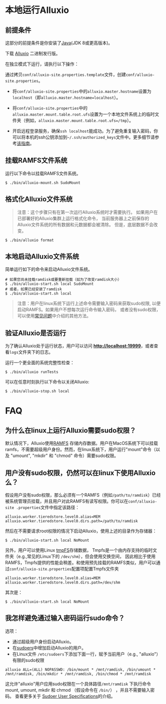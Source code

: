 # 本地运行Alluxio

## 前提条件

这部分的前提条件是你安装了[Java](http://www.oracle.com/technetwork/java/javase/downloads/jdk8-downloads-2133151.html)(JDK 8或更高版本)。

下载 [Alluxio](https://alluxio.io/download) 二进制发行版。

在独立模式下运行，请执行以下操作：

通过拷贝`conf/alluxio-site.properties.template`文件，创建`conf/alluxio-site.properties`。

* 将`conf/alluxio-site.properties`中的`alluxio.master.hostname`设置为`localhost`（即`alluxio.master.hostname=localhost`）。

* 将`conf/alluxio-site.properties`中的`alluxio.master.mount.table.root.ufs`设置为一个本地文件系统上的临时文件夹（例如，`alluxio.master.mount.table.root.ufs=/tmp`）。

* 开启远程登录服务，确保`ssh localhost`能成功。为了避免重复输入密码，你可以将本机的ssh公钥添加到`~/.ssh/authorized_keys`文件中。更多细节请参考[该指南](http://www.linuxproblem.org/art_9.html)。
## 挂载RAMFS文件系统
运行以下命令以挂载RAMFS文件系统。

```console
$ ./bin/alluxio-mount.sh SudoMount
```

## 格式化Alluxio文件系统

> 注意：这个步骤只有在第一次运行Alluxio系统时才需要执行。
> 如果用户在已部署好的Alluxio集群上运行格式化命令，
> 当前服务器上之前保存的Alluxio文件系统的所有数据和元数据都会被清除。
> 但是，底层数据不会改变。

```console
$ ./bin/alluxio format
```

## 本地启动Alluxio文件系统

简单运行如下的命令来启动Alluxio文件系统。

```console
# 如果您尚未挂载ramdisk或要重新挂载（如为了改变ramdisk大小）
$ ./bin/alluxio-start.sh local SudoMount
# 或者，如果已经安装了ramdisk
$ ./bin/alluxio-start.sh local
```

> 注意：用户在linux系统下运行上述命令需要输入密码来获取sudo权限,
> 以便启动RAMFS。如果用户不想每次运行命令输入密码，
> 或者没有sudo权限，可以使用[常见问题](../overview/FAQ.md)中介绍的其他方法。

## 验证Alluxio是否运行

为了确认Alluxio处于运行状态，用户可以访问 **[http://localhost:19999](http://localhost:19999)**，或者查看`logs`文件夹下的日志。

运行一个更全面的系统完整性检查：

```console
$ ./bin/alluxio runTests
```

可以在任意时刻执行以下命令以关闭Alluxio:

```console
$ ./bin/alluxio-stop.sh local
```


# FAQ

## 为什么在linux上运行Alluxio需要sudo权限？

默认情况下，Alluxio使用[RAMFS](https://www.kernel.org/doc/Documentation/filesystems/ramfs-rootfs-initramfs.txt)
存储内存数据。用户在MacOS系统下可以挂载ramfs，不需要超级用户身份。然而，在linux系统下，用户运行"mount"命令（以及 "umount", "mkdir" 和 "chmod" 命令）需要sudo权限。

## 用户没有sudo权限，仍然可以在linux下使用Alluxio么？

假设用户没有sudo权限，那么必须有一个RAMFS（例如`/path/to/ramdisk`）已经被系统管理员挂载，并且用户对此RAMFS有读写权限。你可以在`conf/alluxio-site
.properties`文件中指定该路径：

```
alluxio.worker.tieredstore.level0.alias=MEM
alluxio.worker.tieredstore.level0.dirs.path=/path/to/ramdisk
```

然后在不需要请求root权限的情况下启动Alluxio，使用上述的目录作为存储器：

```console
$ ./bin/alluxio-start.sh local NoMount
```

另外，用户可以使用Linux [tmpFS](https://en.wikipedia.org/wiki/Tmpfs)存储数据，
Tmpfs是一个由内存支持的临时文件夹（e.g.,常见的Linux下的 `/dev/shm`），但会使用交换空间，
因此相比于使用RAMFS，Tmpfs提供的性能会稍差。和使用预先挂载的RAMFS类似，用户可以通过`conf/alluxio-site.properties`配置项配置Tmpfs文件夹

```
alluxio.worker.tieredstore.level0.alias=MEM
alluxio.worker.tieredstore.level0.dirs.path=/dev/shm
```

其次是：

```console
$ ./bin/alluxio-start.sh local NoMount
```

## 我怎样避免通过输入密码运行sudo命令？

选项：

* 通过超级用户身份启动Alluxio。
* 在[sudoers](https://help.ubuntu.com/community/Sudoers)中增加启动Alluxio的用户。
* 在Linux文件 `/etc/sudoers`下添加下面一行，赋予当前用户（e.g., "alluxio"）有限的sudo权限
```
alluxio ALL=(ALL) NOPASSWD: /bin/mount * /mnt/ramdisk, /bin/umount * /mnt/ramdisk, /bin/mkdir * /mnt/ramdisk, /bin/chmod * /mnt/ramdisk
```
这允许"alluxio"用户应用sudo权限在一个具体路径`/mnt/ramdisk` 下执行命令mount, umount, mkdir 和 chmod （假设命令在 `/bin/`）
，并且不需要输入密码。
查看更多关于 [Sudoer User Specifications](https://help.ubuntu.com/community/Sudoers#User_Specifications)的介绍。





